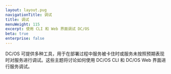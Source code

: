 ```yaml
---
layout: layout.pug
navigationTitle: 调试
title: 调试
menuWeight: 115
excerpt: 使用 CLI 和 Web 界面调试 DC/OS
beta: true
enterprise: false
---
```


<!-- The source repo for this topic is https://github.com/dcos/dcos-docs-site -->


DC/OS 可提供多种工具，用于在部署过程中服务被卡住时或服务未按照预期表现时对服务进行调试。这些主题将讨论如何使用 DC/OS CLI 和 DC/OS Web 界面进行服务调试。
